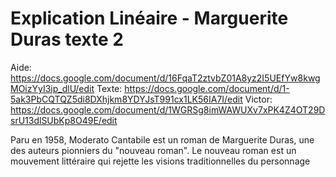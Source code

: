 # Explication Linéaire - Marguerite Duras texte 2

Aide: https://docs.google.com/document/d/16FqaT2ztvbZ01A8yz2I5UEfYw8kwgMOizYyI3ip_dlU/edit
Texte: https://docs.google.com/document/d/1-5ak3PbCQTQZ5di8DXhjkm8YDYJsT991cx1LK56IA7I/edit
Victor: https://docs.google.com/document/d/1WGRSg8imWAWUXv7xPK4Z4OT29DsrU13dlSUbKp8O49E/edit

Paru en 1958, Moderato Cantabile est un roman de Marguerite Duras, une des auteurs pionniers du "nouveau roman". Le nouveau roman est un mouvement littéraire qui rejette les visions traditionnelles du personnage  
<!--stackedit_data:
eyJoaXN0b3J5IjpbMTAyMjEyNTY3MSwxNjI4MjA1MTksLTExNz
I1OTMwNywtMTcxOTA2NTU3OSwxNzYyMTc0NjMsMTc2MjE3NDYz
LDE3ODAxODkyMDEsLTE1MzcyMzI2ODQsMjAyMTE2NzgyN119
-->